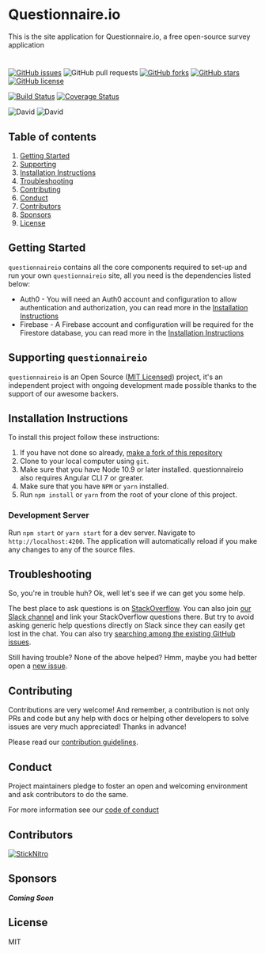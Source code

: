# Questionnaire.io

This is the site application for Questionnaire.io, a free open-source survey application

#

[![GitHub issues](https://img.shields.io/github/issues/StickNitro/questionnaireio.svg)](https://github.com/StickNitro/questionnaireio/issues)
![GitHub pull requests](https://img.shields.io/github/issues-pr/StickNitro/questionnaireio.svg)
[![GitHub forks](https://img.shields.io/github/forks/StickNitro/questionnaireio.svg)](https://github.com/StickNitro/questionnaireio/network)
[![GitHub stars](https://img.shields.io/github/stars/StickNitro/questionnaireio.svg)](https://github.com/StickNitro/questionnaireio/stargazers)
[![GitHub license](https://img.shields.io/github/license/StickNitro/questionnaireio.svg)](https://github.com/StickNitro/questionnaireio/blob/master/LICENSE)

[![Build Status](https://travis-ci.com/StickNitro/questionnaireio.svg?branch=master)](https://travis-ci.com/StickNitro/questionnaireio)
[![Coverage Status](https://coveralls.io/repos/github/StickNitro/questionnaireio/badge.svg?branch=master)](https://coveralls.io/github/StickNitro/questionnaireio?branch=master)

![David](https://img.shields.io/david/StickNitro/questionnaireio.svg)
![David](https://img.shields.io/david/dev/StickNitro/questionnaireio.svg)

## Table of contents

1. [Getting Started](#getting-started)
1. [Supporting](#supporting-questionnaireio)
1. [Installation Instructions](#installation-instructions)
1. [Troubleshooting](#troubleshooting)
1. [Contributing](#contributing)
1. [Conduct](#conduct)
1. [Contributors](#contributors)
1. [Sponsors](#sponsors)
1. [License](#license)

## Getting Started

`questionnaireio` contains all the core components required to set-up and run your own `questionnaireio` site, all you need is the dependencies listed below:

* Auth0 - You will need an Auth0 account and configuration to allow authentication and authorization, you can read more in the [Installation Instructions](#installation-instructions)
* Firebase - A Firebase account and configuration will be required for the Firestore database, you can read more in the [Installation Instructions](#installation-instructions)

## Supporting `questionnaireio`

`questionnaireio` is an Open Source ([MIT Licensed](https://github.com/StickNitro/questionnaireio/blob/master/LICENSE)) project, it's an independent project with ongoing development made possible thanks to the support of our awesome backers.

## Installation Instructions

To install this project follow these instructions:

1. If you have not done so already, [make a fork of this repository](https://github.com/StickNitro/questionnaireio/fork)
1. Clone to your local computer using `git`.
1. Make sure that you have Node 10.9 or later installed. questionnaireio also requires Angular CLI 7 or greater.
1. Make sure that you have `NPM` or `yarn` installed.
1. Run `npm install` or `yarn` from the root of your clone of this project.

### Development Server

Run `npm start` or `yarn start` for a dev server. Navigate to `http://localhost:4200`. The application will automatically reload if you make any changes to any of the source files.

## Troubleshooting

So, you're in trouble huh? Ok, well let's see if we can get you some help.

The best place to ask questions is on [StackOverflow](https://stackoverflow.com/questions/tagged/questionnaireio). You can also join [our Slack channel](https://join.slack.com/t/onitro/shared_invite/enQtNjIwMzc0NzE2NTQ0LTQyMGNlYjdhNzkzY2I0ZWM0ZTI5MDMxOTc0ZGNmMDEwZThjZGU3YzE3ZjAzODU5YmNlYmIwMjY1NGRkOTNlMGU) and link your StackOverflow questions there. But try to avoid asking generic help questions directly on Slack since they can easily get lost in the chat. You can also try [searching among the existing GitHub issues](https://github.com/StickNitro/questionnaireio/issues?utf8=✓&q=is%3Aissue).

Still having trouble? None of the above helped? Hmm, maybe you had better open a [new issue](https://github.com/StickNitro/questionnaireio/issues/new/choose).

## Contributing

Contributions are very welcome! And remember, a contribution is not only PRs and code but any help with docs or helping other developers to solve issues are very much appreciated! Thanks in advance!

Please read our [contribution guidelines](https://github.com/StickNitro/questionnaireio/blob/master/CONTRIBUTING.md).

## Conduct

Project maintainers pledge to foster an open and welcoming environment and ask contributors to do the same.

For more information see our [code of conduct](https://github.com/StickNitro/questionnaireio/blob/master/CODE_OF_CONDUCT.md)

## Contributors

[![StickNitro](https://avatars3.githubusercontent.com/u/15221549?s=48&v=4)](https://github.com/StickNitro)

## Sponsors

***Coming Soon***

## License

MIT
